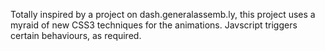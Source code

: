 Totally inspired by a project on dash.generalassemb.ly, this project uses a myraid of new CSS3 techniques for the animations.
Javscript triggers certain behaviours, as required.